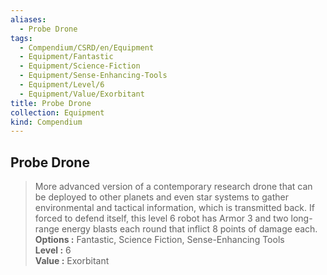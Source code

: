 ```yaml
---
aliases:
  - Probe Drone
tags:
  - Compendium/CSRD/en/Equipment
  - Equipment/Fantastic
  - Equipment/Science-Fiction
  - Equipment/Sense-Enhancing-Tools
  - Equipment/Level/6
  - Equipment/Value/Exorbitant
title: Probe Drone
collection: Equipment
kind: Compendium
---
```

## Probe Drone  
  
>More advanced version of a contemporary research drone that can be deployed to other planets and even star systems to gather environmental and tactical information, which is transmitted back. If forced to defend itself, this level 6 robot has Armor 3 and two long-range energy blasts each round that inflict 8 points of damage each.  
> **Options :** Fantastic, Science Fiction, Sense-Enhancing Tools  
> **Level :** 6  
> **Value :** Exorbitant